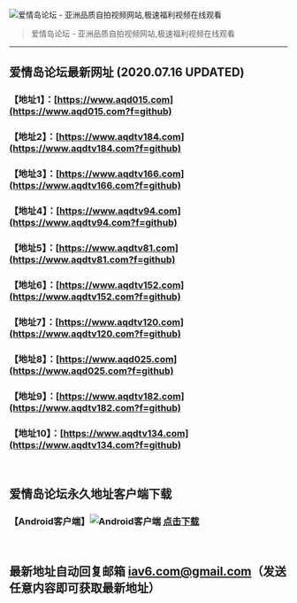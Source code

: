 ![爱情岛论坛 - 亚洲品质自拍视频网站,极速福利视频在线观看](http://ww1.sinaimg.cn/large/007drMcOgy1g5i6x3ua0xj30eg0393yo.jpg)
> 爱情岛论坛 - 亚洲品质自拍视频网站,极速福利视频在线观看

---

## 爱情岛论坛最新网址 (2020.07.16 UPDATED)
### 【地址1】：[https://www.aqd015.com](https://www.aqd015.com?f=github)
### 【地址2】：[https://www.aqdtv184.com](https://www.aqdtv184.com?f=github)
### 【地址3】：[https://www.aqdtv166.com](https://www.aqdtv166.com?f=github)
### 【地址4】：[https://www.aqdtv94.com](https://www.aqdtv94.com?f=github)
### 【地址5】：[https://www.aqdtv81.com](https://www.aqdtv81.com?f=github)
### 【地址6】：[https://www.aqdtv152.com](https://www.aqdtv152.com?f=github)
### 【地址7】：[https://www.aqdtv120.com](https://www.aqdtv120.com?f=github)
### 【地址8】：[https://www.aqd025.com](https://www.aqd025.com?f=github)
### 【地址9】：[https://www.aqdtv182.com](https://www.aqdtv182.com?f=github)
### 【地址10】：[https://www.aqdtv134.com](https://www.aqdtv134.com?f=github)
<br>

## 爱情岛论坛永久地址客户端下载
### 【Android客户端】![Android客户端](https://ww1.sinaimg.cn/large/007drMcOgy1fzljgv278jj300f00ia9t.jpg) [点击下载](https://cdn.cqtnfs.com/app/aqdlt_android_0828.apk)

<br>

## 最新地址自动回复邮箱 [iav6.com@gmail.com](mailto:iav6.com@gmail.com)（发送任意内容即可获取最新地址）
